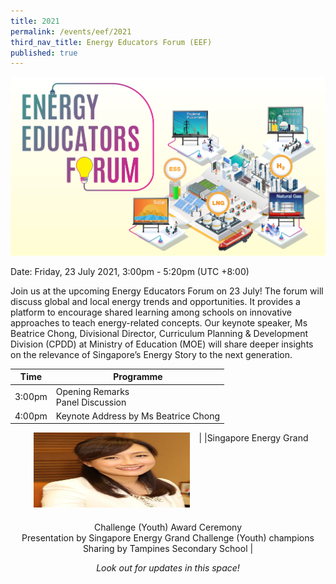 ```yaml
---
title: 2021
permalink: /events/eef/2021
third_nav_title: Energy Educators Forum (EEF)
published: true
---
```

![EEF_2021](images/events/energy-educators-forum/EEF_2021_banner.jpg)

Date: Friday, 23 July 2021, 3:00pm - 5:20pm (UTC +8:00)

Join us at the upcoming Energy Educators Forum on 23 July! The forum will discuss global and local energy trends and opportunities. It provides a platform to encourage shared learning among schools on innovative approaches to teach energy-related concepts. Our keynote speaker, Ms Beatrice Chong, Divisional Director, Curriculum Planning & Development Division (CPDD) at Ministry of Education (MOE) will share deeper insights on the relevance of Singapore’s Energy Story to the next generation. 




|Time|Programme|
----------------------|---------------------|
3:00pm|Opening Remarks <br/>Panel Discussion|
4:00pm|Keynote Address by Ms Beatrice Chong 
<div style="width: 100%; overflow: hidden; text-align: center;">
    <div style="display: inline-block; vertical-align: top; text-align: center; width: 270px; margin: auto; margin-bottom: 20px;">
      <img alt="Beatrice Chong" src="/images/events/energy-educators-forum/EEF_2021_DCPDprofile.png" 
                style="min-width: 250px; min-height: 120px; width: 250px; height: 120px;"> 
     </div>
| |Singapore Energy Grand Challenge (Youth) Award Ceremony <br/>Presentation by Singapore Energy Grand Challenge (Youth) champions <br/>Sharing by Tampines Secondary School |  



_Look out for updates in this space!_
